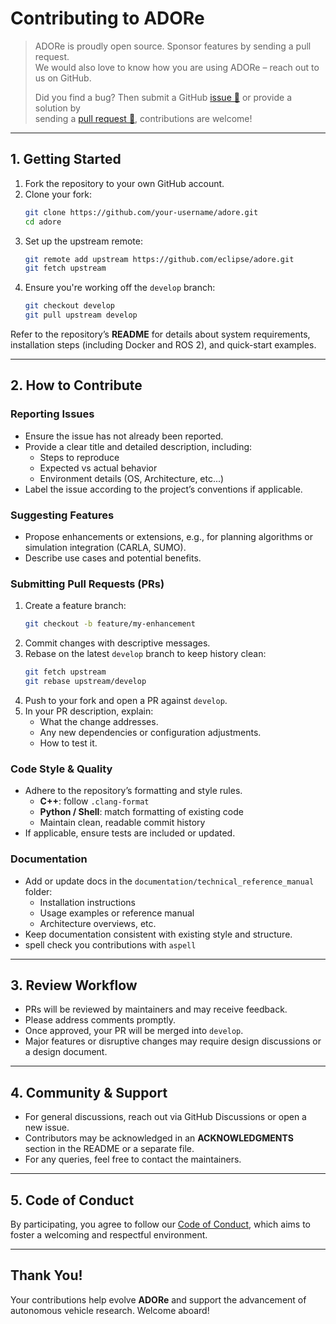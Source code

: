 # Contributing to ADORe

> ADORe is proudly open source. Sponsor features by sending a pull request.  
> We would also love to know how you are using ADORe – reach out to us on GitHub.  
>
> Did you find a bug? Then submit a GitHub [issue 🔗](https://github.com/eclipse/adore/issues) or provide a solution by  
> sending a [pull request 🔗](https://github.com/eclipse/adore/pulls), contributions are welcome!

---

## 1. Getting Started

1. Fork the repository to your own GitHub account.
2. Clone your fork:
   ```bash
   git clone https://github.com/your-username/adore.git
   cd adore
   ```
3. Set up the upstream remote:
   ```bash
   git remote add upstream https://github.com/eclipse/adore.git
   git fetch upstream
   ```
4. Ensure you're working off the `develop` branch:
   ```bash
   git checkout develop
   git pull upstream develop
   ```

Refer to the repository’s **README** for details about system requirements, installation steps (including Docker and ROS 2), and quick-start examples.

---

## 2. How to Contribute

### Reporting Issues
- Ensure the issue has not already been reported.
- Provide a clear title and detailed description, including:
  - Steps to reproduce
  - Expected vs actual behavior
  - Environment details (OS, Architecture, etc...)
- Label the issue according to the project’s conventions if applicable.

### Suggesting Features
- Propose enhancements or extensions, e.g., for planning algorithms or simulation integration (CARLA, SUMO).
- Describe use cases and potential benefits.

### Submitting Pull Requests (PRs)

1. Create a feature branch:
   ```bash
   git checkout -b feature/my-enhancement
   ```
2. Commit changes with descriptive messages.
3. Rebase on the latest `develop` branch to keep history clean:
   ```bash
   git fetch upstream
   git rebase upstream/develop
   ```
4. Push to your fork and open a PR against `develop`.
5. In your PR description, explain:
   - What the change addresses.
   - Any new dependencies or configuration adjustments.
   - How to test it.

### Code Style & Quality
- Adhere to the repository’s formatting and style rules.
  - **C++**: follow `.clang-format`
  - **Python / Shell**: match formatting of existing code
  - Maintain clean, readable commit history
- If applicable, ensure tests are included or updated.

### Documentation
- Add or update docs in the `documentation/technical_reference_manual` folder:
  - Installation instructions
  - Usage examples or reference manual
  - Architecture overviews, etc.
- Keep documentation consistent with existing style and structure.
- spell check you contributions with `aspell`

---

## 3. Review Workflow

- PRs will be reviewed by maintainers and may receive feedback.
- Please address comments promptly.
- Once approved, your PR will be merged into `develop`.
- Major features or disruptive changes may require design discussions or a design document.

---

## 4. Community & Support

- For general discussions, reach out via GitHub Discussions or open a new issue.
- Contributors may be acknowledged in an **ACKNOWLEDGMENTS** section in the README or a separate file.
- For any queries, feel free to contact the maintainers.

---

## 5. Code of Conduct

By participating, you agree to follow our [Code of Conduct](CODE_OF_CONDUCT.md), 
which aims to foster a welcoming and respectful environment.


---

## Thank You!

Your contributions help evolve **ADORe** and support the advancement of autonomous vehicle research. Welcome aboard!

